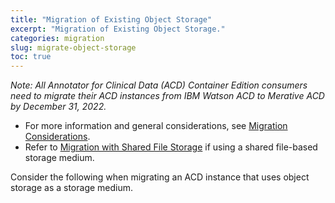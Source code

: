 ```yaml
---
title: "Migration of Existing Object Storage"
excerpt: "Migration of Existing Object Storage."
categories: migration
slug: migrate-object-storage
toc: true
---
```


_Note: All Annotator for Clinical Data (ACD) Container Edition consumers need to migrate their ACD instances from IBM Watson ACD to Merative ACD by December 31, 2022._

- For more information and general considerations, see [Migration Considerations](/migration/considerations/).
- Refer to [Migration with Shared File Storage](/migration/file-storage/) if using a shared file-based storage medium.

Consider the following when migrating an ACD instance that uses object storage as a storage medium.
